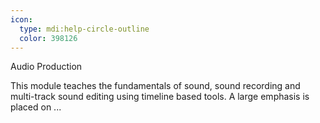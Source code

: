 ```yaml
---
icon:
  type: mdi:help-circle-outline
  color: 398126
---
```

Audio Production

This module teaches the fundamentals of sound, sound recording and multi-track sound editing using timeline based tools. A large emphasis is placed on ... 
